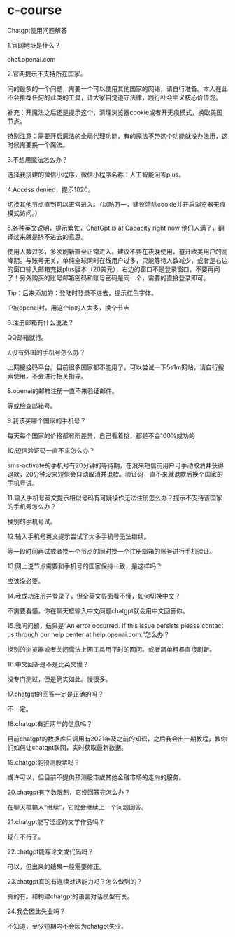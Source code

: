# c-course

Chatgpt使用问题解答

1.官网地址是什么？

chat.openai.com

2.官网提示不支持所在国家。 

问的最多的一个问题，需要一个可以使用其他国家的网络，请自行准备。本人在此不会推荐任何的此类的工具，请大家自觉遵守法律，践行社会主义核心价值观。

补充：开魔法之后还是提示这个，清理浏览器cookie或者开无痕模式，换欧美国节点。

特别注意：需要开启魔法的全局代理功能，有的魔法不带这个功能就没办法用，这时候需要换一个魔法。

3.不想用魔法怎么办？

选择我搭建的微信小程序，微信小程序名称：人工智能问答plus。

4.Access denied，提示1020。 

切换其他节点直到可以正常进入。（以防万一，建议清除cookie并开启浏览器无痕模式访问。）

5.各种英文说明，提示繁忙，ChatGpt is at Capacity right now 他们人满了，翻译过来就是挤不进去的意思。 

使用人数过多，多次刷新直至正常进入。建议不要在夜晚使用，避开欧美用户的高峰期。与账号无关，单纯全球同时在线用户过多，只能等待人数减少，或者是右边的窗口输入邮箱充钱plus版本（20美元），右边的窗口不是登录窗口，不要再问了！另外购买的账号邮箱密码和账号密码是同一个，需要的直接登录即可。

Tip：后来添加的：登陆时登录不进去，提示红色字体。 

IP被openai封，用这个ip的人太多，换个节点

6.注册邮箱有什么说法？

QQ邮箱就行。

7.没有外国的手机号怎么办？

上网搜接码平台。目前很多国家都不能用了，可以尝试一下5s1m网站，请自行搜索使用，不会进行相关指导。

8.openai的邮箱注册一直不来验证邮件。

等或检查邮箱号。

9.我该买哪个国家的手机号？

每天每个国家的价格都有所差异，自己看着挑，都是不会100%成功的

10.短信验证码一直不来怎么办？

sms-activate的手机号有20分钟的等待期，在没来短信前用户可手动取消并获得退款，20分钟没来短信会自动取消并退款。验证码一直不来就退款后换个国家的手机号试。

11.输入手机号英文提示相似号码有可疑操作无法注册怎么办？提示不支持该国家的手机号怎么办？

换别的手机号试。

12.输入手机号英文提示尝试了太多手机号无法继续。

等一段时间再试或者换一个节点的同时换一个注册邮箱的账号进行手机验证。

13.网上说节点需要和手机号的国家保持一致，是这样吗？

应该没必要。

14.我成功注册并登录了，但全英文界面看不懂，如何切换中文？

不需要看懂，你在聊天框输入中文问题chatgpt就会用中文回答你。

15.我问问题，结果是“An error occurred. If this issue persists please contact us through our help center at help.openai.com.”怎么办？

换别的浏览器或者关闭魔法上网工具用平时的网问。或者简单粗暴直接刷新。

16.中文回答是不是比英文慢？

没专门测过，但是确实如此。慢很多。

17.chatgpt的回答一定是正确的吗？

不一定。

18.chatgpt有近两年的信息吗？

目前chatgpt的数据库只调用有2021年及之前的知识，之后我会出一期教程，教你们如何让chatgpt联网，实时获取最新数据。

19.chatgpt能预测股票吗？

或许可以，但目前不提供预测股市或其他金融市场的走向的服务。

20.chatgpt有字数限制，它没回答完怎么办？

在聊天框输入“继续”，它就会继续上一个问题回答。

21.chatgpt能写涩涩的文学作品吗？

现在不行了。

22.chatgpt能写论文或代码吗？

可以，但出来的结果一般需要修正。

23.chatgpt真的有连续对话能力吗？怎么做到的？

真的有。和构建chatgpt的语言对话模型有关。

24.我会因此失业吗？

不知道，至少短期内不会因为chatgpt失业。
